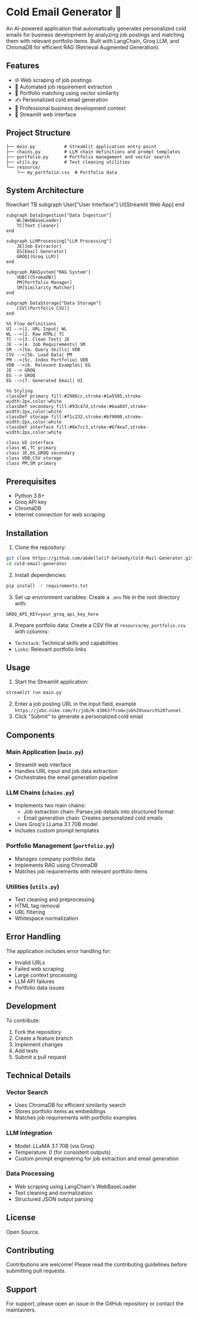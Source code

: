 # Cold Email Generator 📧

An AI-powered application that automatically generates personalized cold emails for business development by analyzing job postings and matching them with relevant portfolio items. Built with LangChain, Groq LLM, and ChromaDB for efficient RAG (Retrieval Augmented Generation).

## Features

- 🌐 Web scraping of job postings
- 🤖 Automated job requirement extraction
- 🎯 Portfolio matching using vector similarity
- ✍️ Personalized cold email generation
- 💼 Professional business development context
- 🚀 Streamlit web interface

## Project Structure

```
├── main.py           # Streamlit application entry point
├── chains.py         # LLM chain definitions and prompt templates
├── portfolio.py      # Portfolio management and vector search
├── utils.py          # Text cleaning utilities
└── resource/
    └── my_portfolio.csv  # Portfolio data
```

## System Architecture

flowchart TB
    subgraph User["User Interface"]
        UI[Streamlit Web App]
    end

    subgraph DataIngestion["Data Ingestion"]
        WL[WebBaseLoader]
        TC[Text Cleaner]
    end

    subgraph LLMProcessing["LLM Processing"]
        JE[Job Extractor]
        EG[Email Generator]
        GROQ[(Groq LLM)]
    end

    subgraph RAGSystem["RAG System"]
        VDB[(ChromaDB)]
        PM[Portfolio Manager]
        SM[Similarity Matcher]
    end

    subgraph DataStorage["Data Storage"]
        CSV[(Portfolio CSV)]
    end

    %% Flow definitions
    UI -->|1. URL Input| WL
    WL -->|2. Raw HTML| TC
    TC -->|3. Clean Text| JE
    JE -->|4. Job Requirements| SM
    SM -->|5a. Query Skills| VDB
    CSV -->|5b. Load Data| PM
    PM -->|5c. Index Portfolio| VDB
    VDB -->|6. Relevant Examples| EG
    JE --> GROQ
    EG --> GROQ
    EG -->|7. Generated Email| UI

    %% Styling
    classDef primary fill:#2986cc,stroke:#1a5585,stroke-width:2px,color:white
    classDef secondary fill:#93c47d,stroke:#6aa84f,stroke-width:2px,color:white
    classDef storage fill:#f1c232,stroke:#bf9000,stroke-width:2px,color:white
    classDef interface fill:#8e7cc3,stroke:#674ea7,stroke-width:2px,color:white

    class UI interface
    class WL,TC primary
    class JE,EG,GROQ secondary
    class VDB,CSV storage
    class PM,SM primary

## Prerequisites

- Python 3.8+
- Groq API key
- ChromaDB
- Internet connection for web scraping

## Installation

1. Clone the repository:
```bash
git clone https://github.com/abdellatif-belmady/Cold-Mail-Generator.git
cd cold-email-generator
```

2. Install dependencies:
```bash
pip install -r requirements.txt
```

3. Set up environment variables:
Create a `.env` file in the root directory with:
```
GROQ_API_KEY=your_groq_api_key_here
```

4. Prepare portfolio data:
Create a CSV file at `resource/my_portfolio.csv` with columns:
- `Techstack`: Technical skills and capabilities
- `Links`: Relevant portfolio links

## Usage

1. Start the Streamlit application:
```bash
streamlit run main.py
```

2. Enter a job posting URL in the input field, example `https://jobs.nike.com/fr/job/R-43863?from=job%20search%20funnel`
3. Click "Submit" to generate a personalized cold email

## Components

### Main Application (`main.py`)
- Streamlit web interface
- Handles URL input and job data extraction
- Orchestrates the email generation pipeline

### LLM Chains (`chains.py`)
- Implements two main chains:
  - Job extraction chain: Parses job details into structured format
  - Email generation chain: Creates personalized cold emails
- Uses Groq's LLama 3.1 70B model
- Includes custom prompt templates

### Portfolio Management (`portfolio.py`)
- Manages company portfolio data
- Implements RAG using ChromaDB
- Matches job requirements with relevant portfolio items

### Utilities (`utils.py`)
- Text cleaning and preprocessing
- HTML tag removal
- URL filtering
- Whitespace normalization

## Error Handling

The application includes error handling for:
- Invalid URLs
- Failed web scraping
- Large context processing
- LLM API failures
- Portfolio data issues

## Development

To contribute:

1. Fork the repository
2. Create a feature branch
3. Implement changes
4. Add tests
5. Submit a pull request

## Technical Details

### Vector Search
- Uses ChromaDB for efficient similarity search
- Stores portfolio items as embeddings
- Matches job requirements with portfolio examples

### LLM Integration
- Model: LLaMA 3.1 70B (via Groq)
- Temperature: 0 (for consistent outputs)
- Custom prompt engineering for job extraction and email generation

### Data Processing
- Web scraping using LangChain's WebBaseLoader
- Text cleaning and normalization
- Structured JSON output parsing

## License

Open Source.

## Contributing

Contributions are welcome! Please read the contributing guidelines before submitting pull requests.

## Support

For support, please open an issue in the GitHub repository or contact the maintainers.
